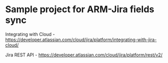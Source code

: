 # Sample project for ARM-Jira fields sync
Integrating with Cloud - https://developer.atlassian.com/cloud/jira/platform/integrating-with-jira-cloud/

Jira REST API - https://developer.atlassian.com/cloud/jira/platform/rest/v2/
